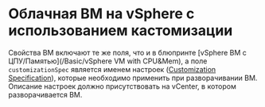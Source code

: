 # Облачная ВМ на vSphere с использованием кастомизации

Свойства ВМ включают те же поля, что и в блюпринте [vSphere ВМ с ЦПУ/Памятью](/Basic/vSphere VM with CPU&Mem),
а поле `customizationSpec` является именем настроек ([Customization Specification](https://docs.vmware.com/en/VMware-vSphere/6.7/com.vmware.vsphere.vm_admin.doc/GUID-EB5F090E-723C-4470-B640-50B35D1EC016.html)), которые необходимо применить
при разворачивании ВМ. Описание настроек должно присутствовать на vCenter, в котором разворачивается ВМ.